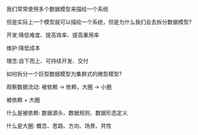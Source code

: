 我们常常使用多个数据模型来描绘一个系统

但是实际上一个模型就可以描绘一个系统，但是为什么我们会去拆分数据模型?

开发:降低难度、提高效率、提高重用率

维护:降低成本

理念:自下而上、可持续开发、交付

如何拆分一个巨型数据模型为集群式的微型模型?

观察数据流动: 被依赖 -> 依赖，大圈 -> 小圈

被依赖 + 大圈

什么是被依赖: 数据源头、数据规则、数据形态定义

什么是大圈: 概念、思路、方向、场景、共性